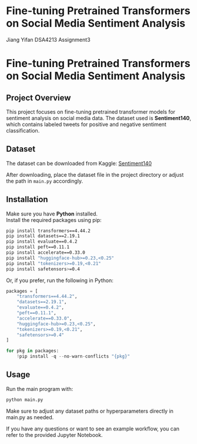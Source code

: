 # Fine-tuning Pretrained Transformers on Social Media Sentiment Analysis
Jiang Yifan DSA4213 Assignment3

# Fine-tuning Pretrained Transformers on Social Media Sentiment Analysis

## Project Overview
This project focuses on fine-tuning pretrained transformer models for sentiment analysis on social media data. The dataset used is **Sentiment140**, which contains labeled tweets for positive and negative sentiment classification.

## Dataset
The dataset can be downloaded from Kaggle: [Sentiment140](https://www.kaggle.com/datasets/kazanova/sentiment140)

After downloading, place the dataset file in the project directory or adjust the path in `main.py` accordingly.

## Installation

Make sure you have **Python** installed.  
Install the required packages using pip:

```bash
pip install transformers==4.44.2
pip install datasets==2.19.1
pip install evaluate==0.4.2
pip install peft==0.11.1
pip install accelerate==0.33.0
pip install "huggingface-hub>=0.23,<0.25"
pip install "tokenizers>=0.19,<0.21"
pip install safetensors>=0.4
```
Or, if you prefer, run the following in Python:
```Python
packages = [
    "transformers==4.44.2",
    "datasets==2.19.1",
    "evaluate==0.4.2",
    "peft==0.11.1",
    "accelerate==0.33.0",
    "huggingface-hub>=0.23,<0.25",
    "tokenizers>=0.19,<0.21",
    "safetensors>=0.4"
]

for pkg in packages:
    !pip install -q --no-warn-conflicts "{pkg}"
```

## Usage

Run the main program with:

```bash
python main.py
```

Make sure to adjust any dataset paths or hyperparameters directly in main.py as needed.

If you have any questions or want to see an example workflow, you can refer to the provided Jupyter Notebook.
